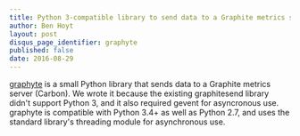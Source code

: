 ```yaml
---
title: Python 3-compatible library to send data to a Graphite metrics server 
author: Ben Hoyt
layout: post
disqus_page_identifier: graphyte
published: false
date: 2016-08-29
---
```


[graphyte](https://github.com/Jetsetter/graphyte) is a small Python library that sends data to a Graphite metrics server (Carbon). We wrote it because the existing graphitesend library didn't support Python 3, and it also required gevent for asyncronous use. graphyte is compatible with Python 3.4+ as well as Python 2.7, and uses the standard library's threading module for asynchronous use.

